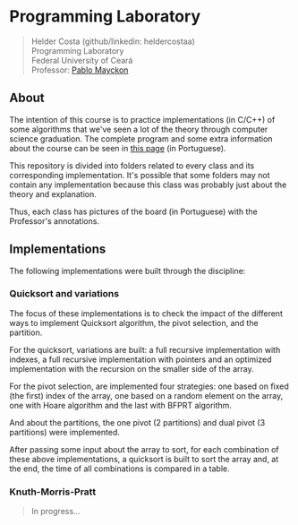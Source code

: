 # Programming Laboratory
> Helder Costa (github/linkedin: heldercostaa)  
> Programming Laboratory  
> Federal University of Ceará  
> Professor: [Pablo Mayckon](http://dc.ufc.br/~pablo/index_en.html)  

## About
The intention of this course is to practice implementations (in C/C++) of some algorithms that we've seen a lot of the theory through computer science graduation. The complete program and some extra information about the course can be seen in [this page](http://dc.ufc.br/~pablo/2019-1/lp/) (in Portuguese).  

This repository is divided into folders related to every class and its corresponding implementation. It's possible that some folders may not contain any implementation because this class was probably just about the theory and explanation.  

Thus, each class has pictures of the board (in Portuguese) with the Professor's annotations.  

## Implementations
The following implementations were built through the discipline:  

### Quicksort and variations
The focus of these implementations is to check the impact of the different ways to implement Quicksort algorithm, the pivot selection, and the partition.  

For the quicksort, variations are built: a full recursive implementation with indexes, a full recursive implementation with pointers and an optimized implementation with the recursion on the smaller side of the array. 

For the pivot selection, are implemented four strategies: one based on fixed (the first) index of the array, one based on a random element on the array, one with Hoare algorithm and the last with BFPRT algorithm.  

And about the partitions, the one pivot (2 partitions) and dual pivot (3 partitions) were implemented.  

After passing some input about the array to sort, for each combination of these above implementations, a quicksort is built to sort the array and, at the end, the time of all combinations is compared in a table.  

### Knuth-Morris-Pratt
> In progress...  

